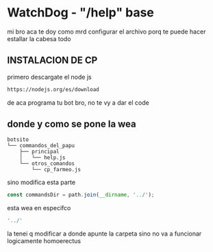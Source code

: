 # WatchDog - "/help" base

mi bro aca te doy como mrd configurar el archivo porq te puede hacer estallar la cabesa todo

## INSTALACION DE CP

primero descargate el node js

```bash
https://nodejs.org/es/download
```

de aca programa tu bot bro, no te vy a dar el code

## donde y como se pone la wea

```
botsito
└── commandos_del_papu
    ├── principal
    │   └── help.js
    └── otros_comandos
        └── cp_farmeo.js
```

sino modifica esta parte
```js
const commandsDir = path.join(__dirname, '../'); 
```
esta wea en especifco
```js
'../'
```
la tenei q modificar a donde apunte la carpeta sino no va a funcionar logicamente homoerectus
